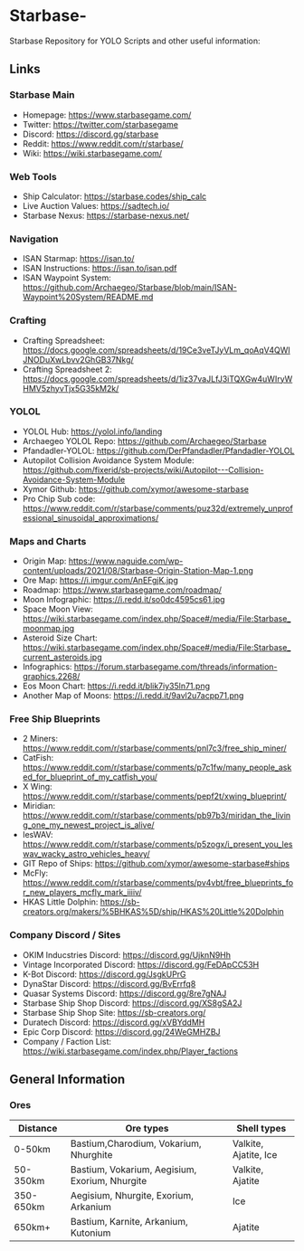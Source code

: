 # Starbase-
Starbase Repository for YOLO Scripts and other useful information:
## Links
### Starbase Main
* Homepage: https://www.starbasegame.com/
* Twitter: https://twitter.com/starbasegame
* Discord: https://discord.gg/starbase
* Reddit: https://www.reddit.com/r/starbase/
* Wiki: https://wiki.starbasegame.com/
### Web Tools
* Ship Calculator: https://starbase.codes/ship_calc
* Live Auction Values: https://sadtech.io/
* Starbase Nexus: https://starbase-nexus.net/
### Navigation
* ISAN Starmap: https://isan.to/
* ISAN Instructions: https://isan.to/isan.pdf
* ISAN Waypoint System: https://github.com/Archaegeo/Starbase/blob/main/ISAN-Waypoint%20System/README.md
### Crafting
* Crafting Spreadsheet: https://docs.google.com/spreadsheets/d/19Ce3veTJyVLm_qoAqV4QWIJNODuXwLbvv2GhGB37Nkg/
* Crafting Spreadsheet 2: https://docs.google.com/spreadsheets/d/1iz37vaJLfJ3iTQXGw4uWIryWHMV5zhyvTjx5G35kM2k/
### YOLOL 
* YOLOL Hub: https://yolol.info/landing
* Archaegeo YOLOL Repo: https://github.com/Archaegeo/Starbase
* Pfandadler-YOLOL: https://github.com/DerPfandadler/Pfandadler-YOLOL
* Autopilot Collision Avoidance System Module: https://github.com/fixerid/sb-projects/wiki/Autopilot---Collision-Avoidance-System-Module
* Xymor Github: https://github.com/xymor/awesome-starbase
* Pro Chip Sub code: https://www.reddit.com/r/starbase/comments/puz32d/extremely_unprofessional_sinusoidal_approximations/
### Maps and Charts
* Origin Map: https://www.naguide.com/wp-content/uploads/2021/08/Starbase-Origin-Station-Map-1.png
* Ore Map: https://i.imgur.com/AnEFgjK.jpg
* Roadmap: https://www.starbasegame.com/roadmap/
* Moon Infographic: https://i.redd.it/so0dc4595cs61.jpg
* Space Moon View: https://wiki.starbasegame.com/index.php/Space#/media/File:Starbase_moonmap.jpg
* Asteroid Size Chart: https://wiki.starbasegame.com/index.php/Space#/media/File:Starbase_current_asteroids.jpg
* Infographics: https://forum.starbasegame.com/threads/information-graphics.2268/
* Eos Moon Chart: https://i.redd.it/blik7iy35ln71.png
* Another Map of Moons: https://i.redd.it/9avl2u7acpp71.png
### Free Ship Blueprints
* 2 Miners: https://www.reddit.com/r/starbase/comments/pnl7c3/free_ship_miner/
* CatFish: https://www.reddit.com/r/starbase/comments/p7c1fw/many_people_asked_for_blueprint_of_my_catfish_you/
* X Wing: https://www.reddit.com/r/starbase/comments/pepf2t/xwing_blueprint/
* Miridian: https://www.reddit.com/r/starbase/comments/pb97b3/miridan_the_living_one_my_newest_project_is_alive/
* lesWAV: https://www.reddit.com/r/starbase/comments/p5zogx/i_present_you_leswav_wacky_astro_vehicles_heavy/
* GIT Repo of Ships: https://github.com/xymor/awesome-starbase#ships
* McFly: https://www.reddit.com/r/starbase/comments/pv4vbt/free_blueprints_for_new_players_mcfly_mark_iiiiv/
* HKAS Little Dolphin: https://sb-creators.org/makers/%5BHKAS%5D/ship/HKAS%20Little%20Dolphin
### Company Discord / Sites
* OKIM Inducstries Discord: https://discord.gg/UjknN9Hh
* Vintage Incorporated Discord: https://discord.gg/FeDApCC53H
* K-Bot Discord: https://discord.gg/JsgkUPrG
* DynaStar Discord: https://discord.gg/BvErrfq8
* Quasar Systems Discord: https://discord.gg/8re7gNAJ
* Starbase Ship Shop Discord: https://discord.gg/XS8gSA2J
* Starbase Ship Shop Site: https://sb-creators.org/
* Duratech Discord: https://discord.gg/xVBYddMH
* Epic Corp Discord: https://discord.gg/24WeGMHZBJ
* Company / Faction List: https://wiki.starbasegame.com/index.php/Player_factions
## General Information
### Ores

Distance | Ore types | Shell types
-------- | --------- | -----------
0-50km |Bastium,Charodium, Vokarium, Nhurghite | Valkite, Ajatite, Ice
50-350km | Bastium, Vokarium, Aegisium, Exorium, Nhurgite | Valkite, Ajatite
350-650km	| Aegisium, Nhurgite, Exorium, Arkanium | Ice
650km+ | Bastium, Karnite, Arkanium, Kutonium | Ajatite


